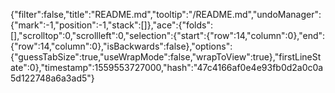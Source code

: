 {"filter":false,"title":"README.md","tooltip":"/README.md","undoManager":{"mark":-1,"position":-1,"stack":[]},"ace":{"folds":[],"scrolltop":0,"scrollleft":0,"selection":{"start":{"row":14,"column":0},"end":{"row":14,"column":0},"isBackwards":false},"options":{"guessTabSize":true,"useWrapMode":false,"wrapToView":true},"firstLineState":0},"timestamp":1559553727000,"hash":"47c4166af0e4e93fb0d2a0c0a5d122748a6a3ad5"}